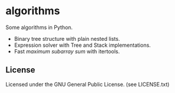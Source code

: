 algorithms
==========

Some algorithms in Python.
- Binary tree structure with plain nested lists.
- Expression solver with Tree and Stack implementations.
- Fast *maximum subarray sum* with itertools.

License
-------

Licensed under the GNU General Public License. (see LICENSE.txt)
